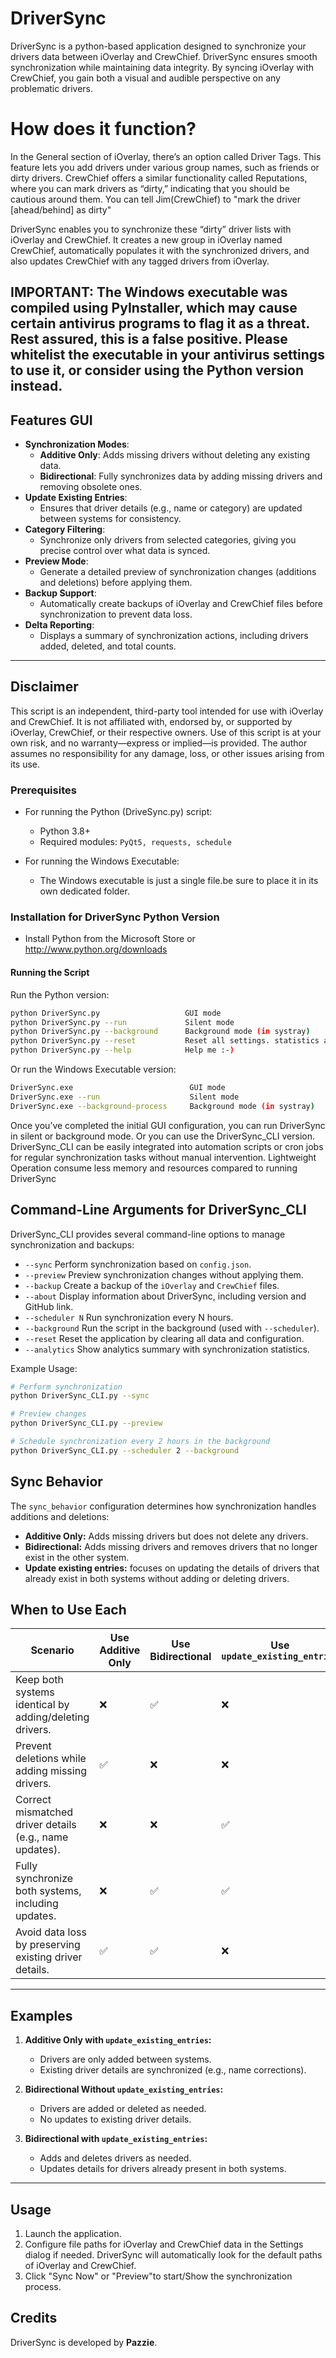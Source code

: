 # DriverSync

DriverSync is a python-based application designed to synchronize your drivers data between iOverlay and CrewChief. DriverSync ensures smooth synchronization while maintaining data integrity. 
By syncing iOverlay with CrewChief, you gain both a visual and audible perspective on any problematic drivers.

# How does it function?
In the General section of iOverlay, there’s an option called Driver Tags. This feature lets you add drivers under various group names, such as friends or dirty drivers. 
CrewChief offers a similar functionality called Reputations, where you can mark drivers as “dirty,” indicating that you should be cautious around them. You can tell Jim(CrewChief) to "mark the driver [ahead/behind] as dirty" 

DriverSync enables you to synchronize these “dirty” driver lists with iOverlay and CrewChief. It creates a new group in iOverlay named CrewChief, automatically populates it with the synchronized drivers, and also updates CrewChief with any tagged drivers from iOverlay.

IMPORTANT: The Windows executable was compiled using PyInstaller, which may cause certain antivirus programs to flag it as a threat. Rest assured, this is a false positive. Please whitelist the executable in your antivirus settings to use it, or consider using the Python version instead.
---

## Features GUI
- **Synchronization Modes**:
  - **Additive Only**: Adds missing drivers without deleting any existing data.
  - **Bidirectional**: Fully synchronizes data by adding missing drivers and removing obsolete ones.
- **Update Existing Entries**:
  - Ensures that driver details (e.g., name or category) are updated between systems for consistency.
- **Category Filtering**:
  - Synchronize only drivers from selected categories, giving you precise control over what data is synced.
- **Preview Mode**:
  - Generate a detailed preview of synchronization changes (additions and deletions) before applying them.
- **Backup Support**:
  - Automatically create backups of iOverlay and CrewChief files before synchronization to prevent data loss.
- **Delta Reporting**:
  - Displays a summary of synchronization actions, including drivers added, deleted, and total counts.

---

## Disclaimer
This script is an independent, third-party tool intended for use with iOverlay and CrewChief. It is not affiliated with, endorsed by, or supported by iOverlay, CrewChief, or their respective owners. Use of this script is at your own risk, and no warranty—express or implied—is provided. The author assumes no responsibility for any damage, loss, or other issues arising from its use.

### Prerequisites

- For running the Python (DriveSync.py) script:
  - Python 3.8+
  - Required modules: `PyQt5, requests, schedule`

- For running the Windows Executable: 
  - The Windows executable is just a single file.be sure to place it in its own dedicated folder.

### Installation for DriverSync Python Version

- Install Python from the Microsoft Store or http://www.python.org/downloads

#### Running the Script

Run the Python version:
   ```bash
   python DriverSync.py                   GUI mode
   python DriverSync.py --run             Silent mode
   python DriverSync.py --background      Background mode (in systray)
   python DriverSync.py --reset           Reset all settings. statistics and logs
   python DriverSync.py --help            Help me :-)
   ```

 Or run the Windows Executable version:
   ```bash
  DriverSync.exe                          GUI mode
  DriverSync.exe --run                    Silent mode
  DriverSync.exe --background-process     Background mode (in systray)
   ```

Once you’ve completed the initial GUI configuration, you can run DriverSync in silent or background mode. Or you can use the DriverSync_CLI version.
DriverSync_CLI can be easily integrated into automation scripts or cron jobs for regular synchronization tasks without manual intervention.
Lightweight Operation consume less memory and resources compared to running DriverSync

## Command-Line Arguments for DriverSync_CLI

DriverSync_CLI provides several command-line options to manage synchronization and backups:
- `--sync`          Perform synchronization based on `config.json`.
- `--preview`       Preview synchronization changes without applying them.
- `--backup`        Create a backup of the `iOverlay` and `CrewChief` files.
- `--about`         Display information about DriverSync, including version and GitHub link.
- `--scheduler N`   Run synchronization every N hours.
- `--background`    Run the script in the background (used with `--scheduler`).
- `--reset`         Reset the application by clearing all data and configuration.
- `--analytics`     Show analytics summary with synchronization statistics.

Example Usage:
```bash
# Perform synchronization
python DriverSync_CLI.py --sync

# Preview changes
python DriverSync_CLI.py --preview

# Schedule synchronization every 2 hours in the background
python DriverSync_CLI.py --scheduler 2 --background
  ```

## Sync Behavior
The `sync_behavior` configuration determines how synchronization handles additions and deletions:
- **Additive Only:** Adds missing drivers but does not delete any drivers.
- **Bidirectional:** Adds missing drivers and removes drivers that no longer exist in the other system.
- **Update existing entries:** focuses on updating the details of drivers that already exist in both systems without adding or deleting drivers.

## When to Use Each

| **Scenario**                                          | **Use Additive Only** | **Use Bidirectional** | **Use `update_existing_entries`** |
|-------------------------------------------------------|------------------------|------------------------|-----------------------------------|
| Keep both systems identical by adding/deleting drivers. | ❌                     | ✅                     | ❌                                |
| Prevent deletions while adding missing drivers.        | ✅                     | ❌                     | ❌                                |
| Correct mismatched driver details (e.g., name updates).| ❌                     | ❌                     | ✅                                |
| Fully synchronize both systems, including updates.     | ❌                     | ✅                     | ✅                                |
| Avoid data loss by preserving existing driver details. | ✅                     | ✅                     | ❌                                |

---

## Examples
1. **Additive Only with `update_existing_entries`:**
   - Drivers are only added between systems.
   - Existing driver details are synchronized (e.g., name corrections).

2. **Bidirectional Without `update_existing_entries`:**
   - Drivers are added or deleted as needed.
   - No updates to existing driver details.

3. **Bidirectional with `update_existing_entries`:**
   - Adds and deletes drivers as needed.
   - Updates details for drivers already present in both systems.

---

## Usage

1. Launch the application.
2. Configure file paths for iOverlay and CrewChief data in the Settings dialog if needed. DriverSync will automatically look for the default paths of iOverlay and CrewChief.
3. Click "Sync Now" or "Preview"to start/Show the synchronization process.

## Credits

DriverSync is developed by **Pazzie**.
